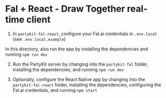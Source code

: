 # Fal + React - Draw Together real-time client

1. In `partykit-fal-react`, configure your Fal.ai credentials in `.env.local` (see `.env.local.example`)

In this directory, also run the app by installing the dependencies and running `npm run dev`

2. Run the PartyKit server by changing into the `partykit-fal` folder, installing the dependencies, and running `npm run dev`

3. Optionally, configure the React Native app by changing into the `partykit-fal-react` folder, installing the dependencies, configuring the Fal.ai credentials, and running `npm start`